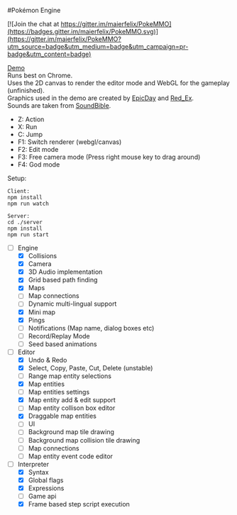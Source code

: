 #Pokémon Engine

[![Join the chat at https://gitter.im/maierfelix/PokeMMO](https://badges.gitter.im/maierfelix/PokeMMO.svg)](https://gitter.im/maierfelix/PokeMMO?utm_source=badge&utm_medium=badge&utm_campaign=pr-badge&utm_content=badge)

[Demo](http://maierfelix.github.io/PokeMMO)<br>
Runs best on Chrome.<br>
Uses the 2D canvas to render the editor mode and WebGL for the gameplay (unfinished).<br>
Graphics used in the demo are created by [EpicDay](http://epicday.deviantart.com/) and [Red_Ex](http://the-red-ex.deviantart.com/).</br>
Sounds are taken from [SoundBible](http://soundbible.com/).

- Z: Action
- X: Run
- C: Jump
- F1: Switch renderer (webgl/canvas)
- F2: Edit mode
- F3: Free camera mode (Press right mouse key to drag around)
- F4: God mode

Setup:
````
Client:
npm install
npm run watch

Server:
cd ./server
npm install
npm run start
````

- [ ] Engine
   - [x] Collisions
   - [x] Camera
   - [x] 3D Audio implementation
   - [x] Grid based path finding
   - [x] Maps
   - [ ] Map connections
   - [ ] Dynamic multi-lingual support
   - [x] Mini map
   - [x] Pings
   - [ ] Notifications (Map name, dialog boxes etc)
   - [ ] Record/Replay Mode
   - [ ] Seed based animations

- [ ] Editor
   - [x] Undo & Redo
   - [x] Select, Copy, Paste, Cut, Delete (unstable)
   - [ ] Range map entity selections
   - [x] Map entities
   - [ ] Map entities settings
   - [x] Map entity add & edit support
   - [ ] Map entity collison box editor
   - [x] Draggable map entities
   - [ ] UI
   - [ ] Background map tile drawing
   - [ ] Background map collision tile drawing
   - [ ] Map connections
   - [ ] Map entity event code editor

- [ ] Interpreter
   - [x] Syntax
   - [x] Global flags
   - [x] Expressions
   - [ ] Game api
   - [x] Frame based step script execution
